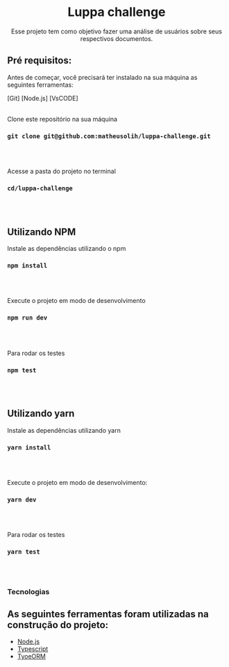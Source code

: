 <h1 align="center">Luppa challenge</h1>

<p align="center">Esse projeto tem como objetivo fazer uma análise de usuários sobre seus respectivos documentos.</p>

## Pré requisitos:

Antes de começar, você precisará ter instalado na sua máquina as seguintes ferramentas:

[Git] [Node.js] [VsCODE]
<br><br/>

Clone este repositório na sua máquina

### `git clone git@github.com:matheusolih/luppa-challenge.git`

<br><br/>

Acesse a pasta do projeto no terminal

### `cd/luppa-challenge`

<br><br/>

## Utilizando NPM

Instale as dependências utilizando o npm

### `npm install`

<br><br/>

Execute o projeto em modo de desenvolvimento

### `npm run dev`

<br><br/>

Para rodar os testes

### `npm test`

<br></br>

## Utilizando yarn

Instale as dependências utilizando yarn

### `yarn install`

<br><br/>

Execute o projeto em modo de desenvolvimento:

### `yarn dev`

<br><br/>

Para rodar os testes

### `yarn test`

<br><br/>

### Tecnologias

## As seguintes ferramentas foram utilizadas na construção do projeto:

- [Node.js](https://nodejs.org/en/)
- [Typescript](https://www.typescriptlang.org/)
- [TyoeORM](https://typeorm.io/#/)
